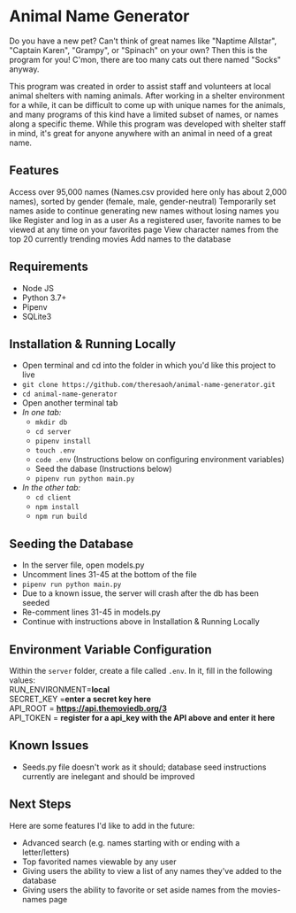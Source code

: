 Animal Name Generator
=====================

Do you have a new pet? Can't think of great names like "Naptime Allstar", "Captain Karen", "Grampy", or "Spinach" on your own? Then this is the program for you! C'mon, there are too many cats out there named "Socks" anyway. 

This program was created in order to assist staff and volunteers at local animal shelters with naming animals. After working in a shelter environment for a while, it can be difficult to come up with unique names for the animals, and many programs of this kind have a limited subset of names, or names along a specific theme. While this program was developed with shelter staff in mind, it's great for anyone anywhere with an animal in need of a great name.

Features
--------
Access over 95,000 names (Names.csv provided here only has about 2,000 names), sorted by gender (female, male, gender-neutral)
Temporarily set names aside to continue generating new names without losing names you like
Register and log in as a user
As a registered user, favorite names to be viewed at any time on your favorites page
View character names from the top 20 currently trending movies
Add names to the database

Requirements
------------
* Node JS
* Python 3.7+
* Pipenv
* SQLite3

Installation & Running Locally
------------------------------
- Open terminal and cd into the folder in which you'd like this project to live
- `git clone https://github.com/theresaoh/animal-name-generator.git`
- `cd animal-name-generator`
- Open another terminal tab
- *In one tab:*
    - `mkdir db`
    - `cd server`
    - `pipenv install`
    - `touch .env`
    - `code .env` (Instructions below on configuring environment variables)
    - Seed the dabase (Instructions below)
    - `pipenv run python main.py`
- *In the other tab:*
    - `cd client`
    - `npm install`
    - `npm run build`

Seeding the Database
--------------------
- In the server file, open models.py
- Uncomment lines 31-45 at the bottom of the file
- `pipenv run python main.py`
- Due to a known issue, the server will crash after the db has been seeded
- Re-comment lines 31-45 in models.py
- Continue with instructions above in Installation & Running Locally

Environment Variable Configuration
----------------------------------
Within the `server` folder, create a file called `.env`. In it, fill in the following values:  
    RUN_ENVIRONMENT=**local**  
    SECRET_KEY =**enter a secret key here**  
    API_ROOT = **https://api.themoviedb.org/3**  
    API_TOKEN = **register for a api_key with the API above and enter it here**  

Known Issues
------------
- Seeds.py file doesn't work as it should; database seed instructions currently are inelegant and should be improved

Next Steps
----------
Here are some features I'd like to add in the future:  
* Advanced search (e.g. names starting with or ending with a letter/letters)
* Top favorited names viewable by any user
* Giving users the ability to view a list of any names they've added to the database
* Giving users the ability to favorite or set aside names from the movies-names page